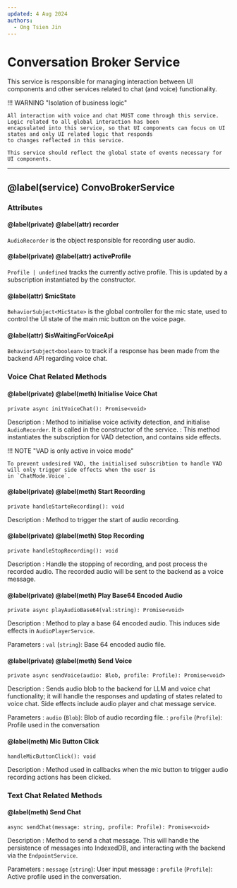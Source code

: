 ```yaml
---
updated: 4 Aug 2024
authors:
  - Ong Tsien Jin
---
```


# Conversation Broker Service

This service is responsible for managing interaction between UI components and other services related to chat (and voice)
functionality.

!!! WARNING "Isolation of business logic"

    All interaction with voice and chat MUST come through this service. Logic related to all global interaction has been
    encapsulated into this service, so that UI components can focus on UI states and only UI related logic that responds
    to changes reflected in this service.

    This service should reflect the global state of events necessary for UI components.

---

## @label(service) ConvoBrokerService

### Attributes

#### @label(private) @label(attr) recorder

`AudioRecorder` is the object responsible for recording user audio.

#### @label(private) @label(attr) activeProfile

`Profile | undefined` tracks the currently active profile. This is updated by a subscription instantiated by the constructor.

#### @label(attr) $micState

`BehaviorSubject<MicState>` is the global controller for the mic state, used to control the UI state of the main mic button
on the voice page.

#### @label(attr) $isWaitingForVoiceApi

`BehaviorSubject<boolean>` to track if a response has been made from the backend API regarding voice chat.

### Voice Chat Related Methods

#### @label(private) @label(meth) Initialise Voice Chat

    private async initVoiceChat(): Promise<void>

Description
: Method to initialise voice activity detection, and initialise `AudioRecorder`. It is called in the constructor of the service.
: This method instantiates the subscription for VAD detection, and contains side effects.

!!! NOTE "VAD is only active in voice mode"

    To prevent undesired VAD, the initialised subscribtion to handle VAD will only trigger side effects when the user is
    in `ChatMode.Voice`.

#### @label(private) @label(meth) Start Recording

    private handleStarteRecording(): void

Description
: Method to trigger the start of audio recording.

#### @label(private) @label(meth) Stop Recording

    private handleStopRecording(): void

Description
: Handle the stopping of recording, and post process the recorded audio. The recorded audio will be sent to the backend
as a voice message.

#### @label(private) @label(meth) Play Base64 Encoded Audio

    private async playAudioBase64(val:string): Promise<void>

Description
: Method to play a base 64 encoded audio. This induces side effects in `AudioPlayerService`.

Parameters
: `val` (`string`): Base 64 encoded audio file.

#### @label(private) @label(meth) Send Voice

    private async sendVoice(audio: Blob, profile: Profile): Promise<void>

Description
: Sends audio blob to the backend for LLM and voice chat functionality; it will handle the responses and updating of
states related to voice chat. Side effects include audio player and chat message service.

Parameters
: `audio` (`Blob`): Blob of audio recording file.
: `profile` (`Profile`): Profile used in the conversation

#### @label(meth) Mic Button Click

    handleMicButtonClick(): void

Description
: Method used in callbacks when the mic button to trigger audio recording actions has been clicked.

### Text Chat Related Methods

#### @label(meth) Send Chat

    async sendChat(message: string, profile: Profile): Promise<void>

Description
: Method to send a chat message. This will handle the persistence of messages into IndexedDB, and interacting with the
backend via the `EndpointService`.

Parameters
: `message` (`string`): User input message
: `profile` (`Profile`): Active profile used in the conversation.
